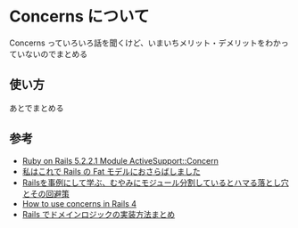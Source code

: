 # Concerns について
Concerns っていろいろ話を聞くけど、いまいちメリット・デメリットをわかっていないのでまとめる

## 使い方
あとでまとめる

## 参考
- [Ruby on Rails 5.2.2.1 Module ActiveSupport::Concern](https://api.rubyonrails.org/classes/ActiveSupport/Concern.html)
- [私はこれで Rails の Fat モデルにおさらばしました](https://portalshit.net/2018/02/05/say-farewell-to-fat-model)
- [Railsを事例にして学ぶ、むやみにモジュール分割しているとハマる落とし穴とその回避策](https://qiita.com/tacumai/items/8a052a31934049d076d8)
- [How to use concerns in Rails 4](https://stackoverflow.com/questions/14541823/how-to-use-concerns-in-rails-4)
- [Rails でドメインロジックの実装方法まとめ](http://a-suenami.hatenablog.com/entry/2014/12/07/200427)
